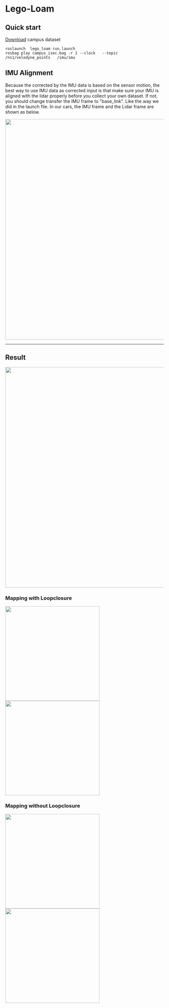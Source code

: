 # Lego-Loam



## Quick start
[Download](https://drive.google.com/file/d/11lYeENSYiwqLT3WJK8DymWcJKXYoiv-L/view?usp=sharing) campus dataset

```
roslaunch  lego_loam run.launch
rosbag play campus_isec.bag -r 2 --clock   --topic  /ns1/velodyne_points   /imu/imu
```

## IMU Alignment
Because the corrected by the IMU data is based on the sensor motion, the best way to use IMU data as corrected input is that make sure your IMU is aligned with the lidar properly before you collect your own dataset. If not, you should change transfer the IMU frame to "base_link". Like the way we did in the launch file. In our cars, the IMU frame and the Lidar frame are shown as below.

<img src="https://user-images.githubusercontent.com/51788243/170725229-5c6bf6e8-3f32-47b4-95fa-f04c07708513.jpg" width="700">

***

## Result
<img src="https://user-images.githubusercontent.com/51788243/170731223-0d902f3a-faae-459c-8386-b3bc6d9e4b24.jpeg" width="700">

### Mapping with Loopclosure
<img src="https://user-images.githubusercontent.com/51788243/170729611-d8d7b14e-fc8e-46cd-8f69-d7ab2d6ab237.png" height="300"> <img src="https://user-images.githubusercontent.com/51788243/170730504-34e70afe-9c3c-4059-8d6b-0605584bdbfb.png" height="300">

### Mapping without Loopclosure
<img src="https://user-images.githubusercontent.com/51788243/170730971-3e760902-4b20-47a1-8691-6f64c035cecb.png" height="300"> <img src="https://user-images.githubusercontent.com/51788243/170730936-27702130-26e9-4cba-ab52-c7dd04fdc802.png" height="300">
